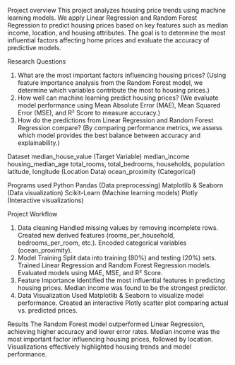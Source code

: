 Project overview 
This project analyzes housing price trends using machine learning models. We apply Linear Regression and Random Forest Regression to predict housing prices based on key features such as median income, location, and housing attributes. The goal is to determine the most influential factors affecting home prices and evaluate the accuracy of predictive models. 

Research Questions 
1. What are the most important factors influencing housing prices?
(Using feature importance analysis from the Random Forest model, we determine which variables contribute the most to housing prices.) 
2. How well can machine learning predict housing prices?
(We evaluate model performance using Mean Absolute Error (MAE), Mean Squared Error (MSE), and R² Score to measure accuracy.)
3. How do the predictions from Linear Regression and Random Forest Regression compare?
(By comparing performance metrics, we assess which model provides the best balance between accuracy and explainability.)

Dataset 
median_house_value (Target Variable)
median_income
housing_median_age
total_rooms, total_bedrooms, households, population
latitude, longitude (Location Data)
ocean_proximity (Categorical) 

Programs used 
Python
Pandas (Data preprocessing)
Matplotlib & Seaborn (Data visualization)
Scikit-Learn (Machine learning models)
Plotly (Interactive visualizations) 

Project Workflow 
1. Data cleaning 
Handled missing values by removing incomplete rows.
Created new derived features (rooms_per_household, bedrooms_per_room, etc.).
Encoded categorical variables (ocean_proximity).
2. Model Training
Split data into training (80%) and testing (20%) sets.
Trained Linear Regression and Random Forest Regression models.
Evaluated models using MAE, MSE, and R² Score.
3. Feature Importance
Identified the most influential features in predicting housing prices.
Median income was found to be the strongest predictor.
4. Data Visualization
Used Matplotlib & Seaborn to visualize model performance.
Created an interactive Plotly scatter plot comparing actual vs. predicted prices.

Results 
The Random Forest model outperformed Linear Regression, achieving higher accuracy and lower error rates.
Median income was the most important factor influencing housing prices, followed by location.
Visualizations effectively highlighted housing trends and model performance.











